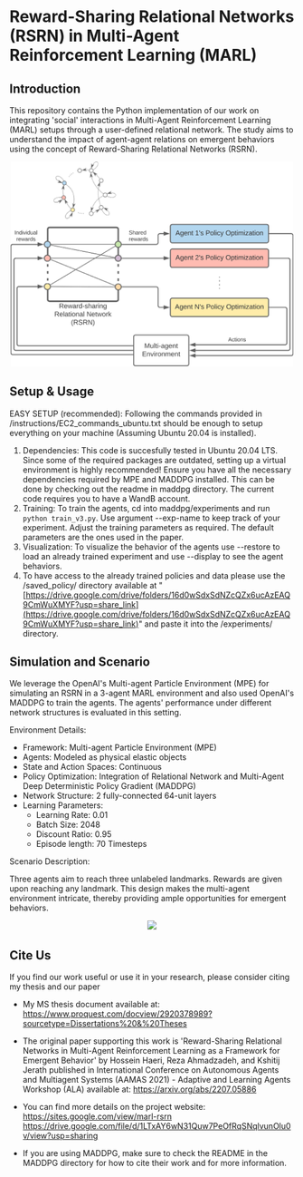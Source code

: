 Reward-Sharing Relational Networks (RSRN) in Multi-Agent Reinforcement Learning (MARL)
======================================================================================


Introduction
------------

This repository contains the Python implementation of our work on integrating 'social' interactions in Multi-Agent Reinforcement Learning (MARL) setups through a user-defined relational network. The study aims to understand the impact of agent-agent relations on emergent behaviors using the concept of Reward-Sharing Relational Networks (RSRN).

<div align="center">
    <img src="rsrn_diagram.png" width="500"/>
</div>


Setup & Usage
-------------
EASY SETUP (recommended): Following the commands provided in /instructions/EC2_commands_ubuntu.txt should be enough to setup everything on your machine (Assuming Ubuntu 20.04 is installed).
1. Dependencies: This code is succesfully tested in Ubuntu 20.04 LTS. Since some of the required packages are outdated, setting up a virtual environment is highly recommended! Ensure you have all the necessary dependencies required by MPE and MADDPG installed. This can be done by checking out the readme in maddpg directory. The current code requires you to have a WandB account.
2. Training: To train the agents, cd into maddpg/experiments and run `python train_v3.py`. Use argument --exp-name to keep track of your experiment. Adjust the training parameters as required. The default parameters are the ones used in the paper.
3. Visualization: To visualize the behavior of the agents use --restore to load an already trained experiment and use --display to see the agent behaviors.
4. To have access to the already trained policies and data please use the /saved_policy/ directory available at
"[https://drive.google.com/drive/folders/16d0wSdxSdNZcQZx6ucAzEAQ9CmWuXMYF?usp=share_link](https://drive.google.com/drive/folders/16d0wSdxSdNZcQZx6ucAzEAQ9CmWuXMYF?usp=share_link)" and paste it into the /experiments/ directory.


Simulation and Scenario
-----------------------

We leverage the OpenAI's Multi-agent Particle Environment (MPE) for simulating an RSRN in a 3-agent MARL environment and also used OpenAI's MADDPG to train the agents. The agents' performance under different network structures is evaluated in this setting.

Environment Details:

- Framework: Multi-agent Particle Environment (MPE)
- Agents: Modeled as physical elastic objects
- State and Action Spaces: Continuous
- Policy Optimization: Integration of Relational Network and Multi-Agent Deep Deterministic Policy Gradient (MADDPG)
- Network Structure: 2 fully-connected 64-unit layers
- Learning Parameters: 
  - Learning Rate: 0.01
  - Batch Size: 2048
  - Discount Ratio: 0.95
  - Episode length: 70 Timesteps

Scenario Description:

Three agents aim to reach three unlabeled landmarks. Rewards are given upon reaching any landmark. This design makes the multi-agent environment intricate, thereby providing ample opportunities for emergent behaviors.

<div align="center">
    <img src="RSRN_Demo.gif" width="800"/>
</div>



Cite Us
--------
If you find our work useful or use it in your research, please consider citing my thesis and our paper

- My MS thesis document available at:
https://www.proquest.com/docview/2920378989?sourcetype=Dissertations%20&%20Theses

- The original paper supporting this work is 'Reward-Sharing Relational Networks in Multi-Agent Reinforcement Learning as a Framework for Emergent Behavior' by Hossein Haeri, Reza Ahmadzadeh, and Kshitij Jerath published in International Conference on Autonomous Agents and Multiagent Systems (AAMAS 2021) - Adaptive and Learning Agents Workshop (ALA) available at:
https://arxiv.org/abs/2207.05886

- You can find more details on the project website: https://sites.google.com/view/marl-rsrn
https://drive.google.com/file/d/1LTxAY6wN31Quw7PeOfRqSNqlvunOlu0v/view?usp=sharing

- If you are using MADDPG, make sure to check the README in the MADDPG directory for how to cite their work and for more information.


